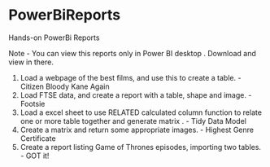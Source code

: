 # PowerBiReports
Hands-on PowerBi Reports

Note - You can view this reports only in Power BI desktop . Download and view in there.

1) Load a webpage of the best films, and use this to create a table. - Citizen Bloody Kane Again
2) Load FTSE data, and create a report with a table, shape and image. - Footsie
3) Load a excel sheet to use RELATED calculated column function to relate one or more table together and generate matrix . - Tidy Data Model
4) Create a matrix and return some appropriate images. - Highest Genre Certificate
5) Create a report listing Game of Thrones episodes, importing two tables. - GOT it!

